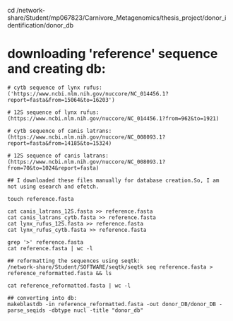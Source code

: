 cd /network-share/Student/mp067823/Carnivore_Metagenomics/thesis_project/donor_identification/donor_db

# downloading 'reference' sequence and creating db:
    # cytb sequence of lynx rufus: ('https://www.ncbi.nlm.nih.gov/nuccore/NC_014456.1?report=fasta&from=15064&to=16203')   

    # 12S sequence of lynx rufus: (https://www.ncbi.nlm.nih.gov/nuccore/NC_014456.1?from=962&to=1921)
    
    # cytb sequence of canis latrans: (https://www.ncbi.nlm.nih.gov/nuccore/NC_008093.1?report=fasta&from=14185&to=15324)

    # 12S sequence of canis latrans: (https://www.ncbi.nlm.nih.gov/nuccore/NC_008093.1?from=70&to=1024&report=fasta)

    ## I downloaded these files manually for database creation.So, I am not using esearch and efetch.
    
    touch reference.fasta
    
    cat canis_latrans_12S.fasta >> reference.fasta
    cat canis_latrans_cytb.fasta >> reference.fasta
    cat lynx_rufus_12S.fasta >> reference.fasta
    cat lynx_rufus_cytb.fasta >> reference.fasta

    grep '>' reference.fasta
    cat reference.fasta | wc -l

    ## reformatting the sequences using seqtk:
    /network-share/Student/SOFTWARE/seqtk/seqtk seq reference.fasta > reference_reformatted.fasta && ls

    cat reference_reformatted.fasta | wc -l

    ## converting into db:    
    makeblastdb -in reference_reformatted.fasta -out donor_DB/donor_DB -parse_seqids -dbtype nucl -title "donor_db"
